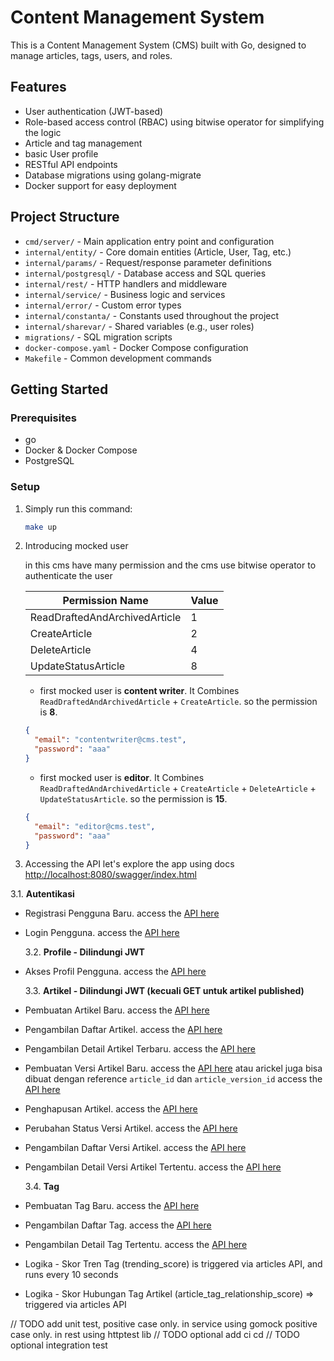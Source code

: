 # Content Management System

This is a Content Management System (CMS) built with Go, designed to manage articles, tags, users, and roles.

## Features

- User authentication (JWT-based)
- Role-based access control (RBAC) using bitwise operator for simplifying the logic
- Article and tag management
- basic User profile
- RESTful API endpoints
- Database migrations using golang-migrate
- Docker support for easy deployment

## Project Structure

- `cmd/server/` - Main application entry point and configuration
- `internal/entity/` - Core domain entities (Article, User, Tag, etc.)
- `internal/params/` - Request/response parameter definitions
- `internal/postgresql/` - Database access and SQL queries
- `internal/rest/` - HTTP handlers and middleware
- `internal/service/` - Business logic and services
- `internal/error/` - Custom error types
- `internal/constanta/` - Constants used throughout the project
- `internal/sharevar/` - Shared variables (e.g., user roles)
- `migrations/` - SQL migration scripts
- `docker-compose.yaml` - Docker Compose configuration
- `Makefile` - Common development commands

## Getting Started

### Prerequisites

- go
- Docker & Docker Compose
- PostgreSQL

### Setup

1. Simply run this command:

   ```bash
   make up
   ```

2. Introducing mocked user

   in this cms have many permission and the cms use bitwise operator to authenticate the user

   | Permission Name               | Value |
   | ----------------------------- | ----- |
   | ReadDraftedAndArchivedArticle | 1     |
   | CreateArticle                 | 2     |
   | DeleteArticle                 | 4     |
   | UpdateStatusArticle           | 8     |

   - first mocked user is **content writer**. It Combines `ReadDraftedAndArchivedArticle` + `CreateArticle`. so the permission is **8**.

   ```json
   {
     "email": "contentwriter@cms.test",
     "password": "aaa"
   }
   ```

   - first mocked user is **editor**. It Combines `ReadDraftedAndArchivedArticle` + `CreateArticle` + `DeleteArticle` + `UpdateStatusArticle`. so the permission is **15**.

   ```json
   {
     "email": "editor@cms.test",
     "password": "aaa"
   }
   ```

3. Accessing the API
   let's explore the app using docs [http://localhost:8080/swagger/index.html](http://localhost:8080/swagger/index.html)

3.1. **Autentikasi**

- Registrasi Pengguna Baru. access the [API here](http://localhost:8080/swagger/index.html#/Auth/post_auth_register)
- Login Pengguna. access the [API here](http://localhost:8080/swagger/index.html#/Auth/post_auth_login)

  3.2. **Profile - Dilindungi JWT**

- Akses Profil Pengguna. access the [API here](http://localhost:8080/swagger/index.html#/Profile/get_profile)

  3.3. **Artikel - Dilindungi JWT (kecuali GET untuk artikel published)**

- Pembuatan Artikel Baru. access the [API here](http://localhost:8080/swagger/index.html#/articles/post_articles)
- Pengambilan Daftar Artikel. access the [API here](http://localhost:8080/swagger/index.html#/articles/get_articles)
- Pengambilan Detail Artikel Terbaru. access the [API here](http://localhost:8080/swagger/index.html#/articles/get_articles__articleID_)
- Pembuatan Versi Artikel Baru. access the [API here](`http://localhost:8080/swagger/index.html#/articles/post_articles__articleID__versions`) atau arickel juga bisa dibuat dengan reference `article_id` dan `article_version_id` access the [API here](`http://localhost:8080/swagger/index.html#/articles/post_articles__articleID__versions__articleVersionID_`)
- Penghapusan Artikel. access the [API here](http://localhost:8080/swagger/index.html#/articles/delete_articles__articleID_)
- Perubahan Status Versi Artikel. access the [API here](`http://localhost:8080/swagger/index.html#/articles/put_articles__articleID__versions__articleVersionID__status`)
- Pengambilan Daftar Versi Artikel. access the [API here](`http://localhost:8080/swagger/index.html#/articles/get_articles__articleID__versions`)
- Pengambilan Detail Versi Artikel Tertentu. access the [API here](`http://localhost:8080/swagger/index.html#/articles/post_articles__articleID__versions__articleVersionID_`)

  3.4. **Tag**

- Pembuatan Tag Baru. access the [API here](http://localhost:8080/swagger/index.html#/Tags/post_tags)
- Pengambilan Daftar Tag. access the [API here](http://localhost:8080/swagger/index.html#/Tags/get_tags)
- Pengambilan Detail Tag Tertentu. access the [API here](http://localhost:8080/swagger/index.html#/Tags/get_tags__name_)
- Logika - Skor Tren Tag (trending_score) is triggered via articles API, and runs every 10 seconds
- Logika - Skor Hubungan Tag Artikel (article_tag_relationship_score) => triggered via articles API

// TODO add unit test, positive case only. in service using gomock positive case only. in rest using httptest lib
// TODO optional add ci cd
// TODO optional integration test
